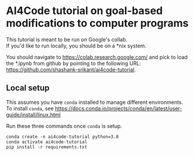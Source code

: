 # AI4Code tutorial on goal-based modifications to computer programs

This tutorial is meant to be run on Google's collab.  
If you'd like to run locally, you should be on a *nix system.

You should navigate to https://colab.research.google.com/ and pick to load the *.ipynb from github by pointing to the following URL: https://github.com/shashank-srikant/ai4code-tutorial.


## Local setup

This assumes you have `conda` installed to manage different environments.  
To install `conda`, see https://docs.conda.io/projects/conda/en/latest/user-guide/install/linux.html

Run these three commands once `conda` is setup.
```
conda create -n ai4code-tutorial python=3.8
conda activate ai4code-tutorial
pip install -r requirements.txt
```
